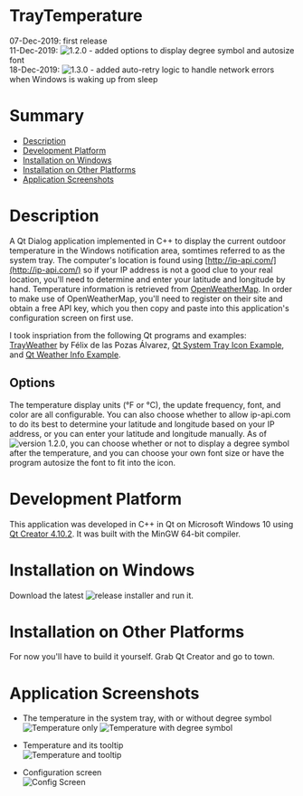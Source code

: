 TrayTemperature
===============

 07-Dec-2019: first release  
 11-Dec-2019: ![1.2.0](https://github.com/blabes/TrayTemperature/releases/tag/1.2.0) - added options to display degree symbol and autosize font  
 18-Dec-2019: ![1.3.0](https://github.com/blabes/TrayTemperature/releases/tag/1.3.0) - added auto-retry logic to handle network errors when Windows is waking up from sleep

# Summary
- [Description](#description)
- [Development Platform](#development-platform)
- [Installation on Windows](#installation-on-windows)
- [Installation on Other Platforms](#installation-on-other-platforms)
- [Application Screenshots](#screenshots)

# Description
A Qt Dialog application implemented in C++ to display the current outdoor temperature in the Windows notification area, somtimes referred to as the system tray.  The computer's location is found using [http://ip-api.com/](http://ip-api.com/) so if your IP address is not a good clue to your real location, you'll need to determine and enter your latitude and longitude by hand.  Temperature information is retrieved from [OpenWeatherMap](http://openweathermap.org/). In order to make use of OpenWeatherMap, you'll need to register on their site and obtain a free API key, which you then copy and paste into this application's configuration screen on first use.

I took inspriation from the following Qt programs and examples: [TrayWeather](https://github.com/FelixdelasPozas/TrayWeather) by Félix de las Pozas Álvarez, [Qt System Tray Icon Example](https://doc.qt.io/qt-5/qtwidgets-desktop-systray-example.html), and [Qt Weather Info Example](https://doc.qt.io/qt-5/qtpositioning-weatherinfo-example.html).

## Options
The temperature display units (&deg;F or &deg;C), the update frequency, font, and color are all configurable. You can also choose whether to allow ip-api.com to do its best to determine your latitude and longitude based on your IP address, or you can enter your latitude and longitude manually.  As of ![version 1.2.0](https://github.com/blabes/TrayTemperature/releases/tag/1.2.0), you can choose whether or not to display a degree symbol after the temperature, and you can choose your own font size or have the program autosize the font to fit into the icon.

# Development Platform
This application was developed in C++ in Qt on Microsoft Windows 10 using [Qt Creator 4.10.2](https://www.qt.io/development-tools). It was built with the MinGW 64-bit compiler.

# Installation on Windows
Download the latest ![release](https://github.com/blabes/TrayTemperature/releases/) installer and run it.

# Installation on Other Platforms
For now you'll have to build it yourself.  Grab Qt Creator and go to town.

# Application Screenshots
- The temperature in the system tray, with or without degree symbol  
![Temperature only](/../screenshots/TrayTemperature%20taskbar.png?raw=true "Temperature only")
![Temperature with degree symbol](/../screenshots/TrayTemperature%20tooltip%20degree.png?raw=true "Temperature with degree symbol") 

- Temperature and its tooltip  
![Temperature and tooltip](/../screenshots/TrayTemperature%20tooltip.png?raw=true "Temperature and tooltip")  

- Configuration screen  
![Config Screen](/../screenshots/TrayTemperature%20config%201_2_0.png?raw=true "Config Screen")  
